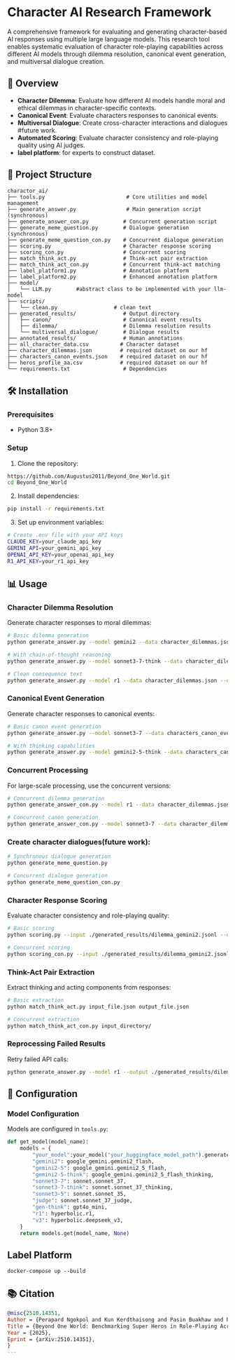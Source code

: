 # Character AI Research Framework

A comprehensive framework for evaluating and generating character-based AI responses using multiple large language models. This research tool enables systematic evaluation of character role-playing capabilities across different AI models through dilemma resolution, canonical event generation, and multiversal dialogue creation.

## 🎯 Overview

- **Character Dilemma**: Evaluate how different AI models handle moral and ethical dilemmas in character-specific contexts.
- **Canonical Event**: Evaluate characters responses to canonical events.
- **Multiversal Dialogue**: Create cross-character interactions and dialogues #future work.
- **Automated Scoring**: Evaluate character consistency and role-playing quality using AI judges.
- **label platform**: for experts to construct dataset.


## 📁 Project Structure

```
charactor_ai/
├── tools.py                          # Core utilities and model management
├── generate_answer.py                # Main generation script (synchronous)
├── generate_answer_con.py           # Concurrent generation script
├── generate_meme_question.py        # Dialogue generation (synchronous)
├── generate_meme_question_con.py    # Concurrent dialogue generation
├── scoring.py                       # Character response scoring
├── scoring_con.py                   # Concurrent scoring
├── match_think_act.py               # Think-act pair extraction
├── match_think_act_con.py           # Concurrent think-act matching
├── label_platform1.py               # Annotation platform
├── label_platform2.py               # Enhanced annotation platform
├── model/
│   └── LLM.py        #abstract class to be implemented with your llm-model
├── scripts/
│   └── clean.py                  # clean text
├── generated_results/               # Output directory
│   ├── canon/                       # Canonical event results
│   ├── dilemma/                     # Dilemma resolution results
│   └── multiversal_dialogue/        # Dialogue results
├── annotated_results/               # Human annotations
├── all_character_data.csv          # Character dataset 
├── character_dilemmas.json         # required dataset on our hf
├── characters_canon_events.json    # required dataset on our hf
├── heros_profile_aa.csv            # required dataset on our hf
└── requirements.txt                 # Dependencies
```

## 🛠️ Installation

### Prerequisites
- Python 3.8+

### Setup
1. Clone the repository:
```bash
https://github.com/Augustus2011/Beyond_One_World.git
cd Beyond_One_World
```

2. Install dependencies:
```bash
pip install -r requirements.txt
```

3. Set up environment variables:
```bash
# Create .env file with your API keys
CLAUDE_KEY=your_claude_api_key
GEMINI_API=your_gemini_api_key
OPENAI_API_KEY=your_openai_api_key
R1_API_KEY=your_r1_api_key
```

## 📊 Usage

### Character Dilemma Resolution

Generate character responses to moral dilemmas:

```bash
# Basic dilemma generation
python generate_answer.py --model gemini2 --data character_dilemmas.json --output ./generated_results/dilemma_gemini2.jsonl --task dilemma

# With chain-of-thought reasoning
python generate_answer.py --model sonnet3-7-think --data character_dilemmas.json --output ./generated_results/dilemma_claude_thinking.jsonl --task dilemma --cot

# Clean consequence text
python generate_answer.py --model r1 --data character_dilemmas.json --output ./generated_results/dilemma_r1_clean.jsonl --task dilemma --clean_consequence
```

### Canonical Event Generation

Generate character responses to canonical events:

```bash
# Basic canon event generation
python generate_answer.py --model sonnet3-7 --data characters_canon_events.json --output ./generated_results/canon_claude.jsonl --task canon

# With thinking capabilities
python generate_answer.py --model gemini2-5-think --data characters_canon_events.json --output ./generated_results/canon_gemini_thinking.jsonl --task canon
```

### Concurrent Processing

For large-scale processing, use the concurrent versions:

```bash
# Concurrent dilemma generation
python generate_answer_con.py --model r1 --data character_dilemmas.json --output ./generated_results/dilemma_r1_concurrent.jsonl --task dilemma --max_con 10

# Concurrent canon generation
python generate_answer_con.py --model sonnet3-7 --data character_dilemmas.json --output ./generated_results/canon_claude_concurrent.jsonl --task canon --max_con 8
```

### Create character dialogues(future work):

```bash
# Synchronous dialogue generation
python generate_meme_question.py

# Concurrent dialogue generation
python generate_meme_question_con.py
```

### Character Response Scoring

Evaluate character consistency and role-playing quality:

```bash
# Basic scoring
python scoring.py --input ./generated_results/dilemma_gemini2.jsonl --output ./scored_results/dilemma_gemini2_scored.json --cdata ./heros_profile_aa.csv

# Concurrent scoring
python scoring_con.py --input ./generated_results/dilemma_gemini2.jsonl --output ./scored_results/dilemma_gemini2_scored_concurrent.json --cdata ./heros_profile_aa.csv --max-concurrent 6
```

### Think-Act Pair Extraction

Extract thinking and acting components from responses:

```bash
# Basic extraction
python match_think_act.py input_file.json output_file.json

# Concurrent extraction
python match_think_act_con.py input_directory/
```

### Reprocessing Failed Results

Retry failed API calls:

```bash
python generate_answer.py --model r1 --output ./generated_results/dilemma_r1_fixed.jsonl --task dilemma --apierror --inputfile ./generated_results/dilemma_r1_failed.jsonl
```

## 🔧 Configuration

### Model Configuration

Models are configured in `tools.py`:

```python
def get_model(model_name):
    models = {
        "your_model":your_model("your_huggingface_model_path").generate,
        "gemini2": google_gemini.gemini2_flash,
        "gemini2-5": google_gemini.gemini2_5_flash,
        "gemini2-5-think": google_gemini.gemini2_5_flash_thinking,
        "sonnet3-7": sonnet.sonnet_37,
        "sonnet3-7-think": sonnet.sonnet_37_thinking,
        "sonnet3-5": sonnet.sonnet_35,
        "judge": sonnet.sonnet_37_judge,
        "gen-think": gpt4o_mini,
        "r1": hyperbolic.r1,
        "v3": hyperbolic.deepseek_v3,
    }
    return models.get(model_name, None)
```

<!-- 
## 📈 Data Format

### Input Data Format

Character data should be in CSV format with the following columns:
- `CID`: Character ID
- `Name`: Character name
- `Source`: Source material (e.g., "Marvel", "DC")
- `Attributes`: Character attributes and background

### Output Data Format

Results are saved in JSONL format with the following structure:

```json
{
  "CID": "character_id",
  "name": "Character Name",
  "task": "dilemma|canon|dialogue",
  "model": "model_name",
  "response": "AI generated response",
  "thinking": "Internal reasoning (if available)",
  "acting": "External behavior (if available)",
}
``` -->

## Label Platform

```
docker-compose up --build
```





## 📚 Citation

```bibtex
@misc{2510.14351,
Author = {Perapard Ngokpol and Kun Kerdthaisong and Pasin Buakhaw and Pitikorn Khlaisamniang and Supasate Vorathammathorn and Piyalitt Ittichaiwong and Nutchanon Yongsatianchot},
Title = {Beyond One World: Benchmarking Super Heros in Role-Playing Across Multiversal Contexts},
Year = {2025},
Eprint = {arXiv:2510.14351},
}
---


